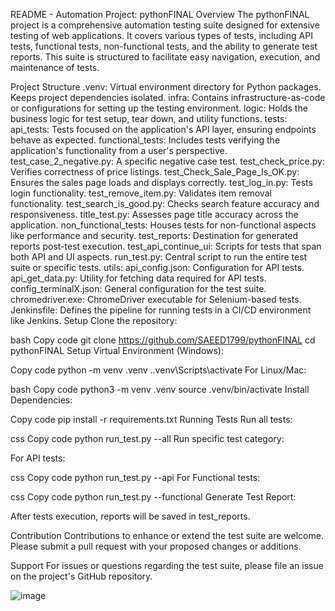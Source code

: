 README - Automation Project:
pythonFINAL
Overview
The pythonFINAL project is a comprehensive automation testing suite designed for extensive testing of web applications. It covers various types of tests, including API tests, functional tests, non-functional tests, and the ability to generate test reports. This suite is structured to facilitate easy navigation, execution, and maintenance of tests.

Project Structure
.venv: Virtual environment directory for Python packages. Keeps project dependencies isolated.
infra: Contains infrastructure-as-code or configurations for setting up the testing environment.
logic: Holds the business logic for test setup, tear down, and utility functions.
tests:
api_tests: Tests focused on the application's API layer, ensuring endpoints behave as expected.
functional_tests: Includes tests verifying the application's functionality from a user's perspective.
test_case_2_negative.py: A specific negative case test.
test_check_price.py: Verifies correctness of price listings.
test_Check_Sale_Page_Is_OK.py: Ensures the sales page loads and displays correctly.
test_log_in.py: Tests login functionality.
test_remove_item.py: Validates item removal functionality.
test_search_is_good.py: Checks search feature accuracy and responsiveness.
title_test.py: Assesses page title accuracy across the application.
non_functional_tests: Houses tests for non-functional aspects like performance and security.
test_reports: Destination for generated reports post-test execution.
test_api_continue_ui: Scripts for tests that span both API and UI aspects.
run_test.py: Central script to run the entire test suite or specific tests.
utils:
api_config.json: Configuration for API tests.
api_get_data.py: Utility for fetching data required for API tests.
config_terminalX.json: General configuration for the test suite.
chromedriver.exe: ChromeDriver executable for Selenium-based tests.
Jenkinsfile: Defines the pipeline for running tests in a CI/CD environment like Jenkins.
Setup
Clone the repository:

bash
Copy code
git clone https://github.com/SAEED1799/pythonFINAL
cd pythonFINAL
Setup Virtual Environment (Windows):

Copy code
python -m venv .venv
.\.venv\Scripts\activate
For Linux/Mac:

bash
Copy code
python3 -m venv .venv
source .venv/bin/activate
Install Dependencies:

Copy code
pip install -r requirements.txt
Running Tests
Run all tests:

css
Copy code
python run_test.py --all
Run specific test category:

For API tests:

css
Copy code
python run_test.py --api
For Functional tests:

css
Copy code
python run_test.py --functional
Generate Test Report:

After tests execution, reports will be saved in test_reports.

Contribution
Contributions to enhance or extend the test suite are welcome. Please submit a pull request with your proposed changes or additions.




Support
For issues or questions regarding the test suite, please file an issue on the project's GitHub repository.



![image](https://github.com/SAEED1799/pythonFINAL/assets/73116797/8c2c109c-77b8-479b-8b2f-d1d5ea07b9a7)

